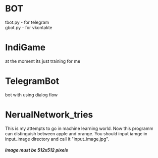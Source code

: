 # BOT
  tbot.py - for telegram<br>
  gbot.py - for vkontakte

# IndiGame
  at the moment its just training for me
 
 # TelegramBot
  bot with using dialog flow

# NerualNetwork_tries
  <p>This is my attempts to go in machine learning world. Now this programm can distinguish between apple and orange. You should input iamge in input_image directory and call it "input_image.jpg". <h5>Image must be 512x512 pixels</h5></p>
